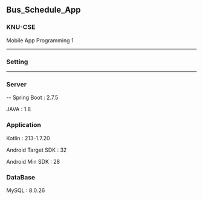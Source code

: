 ## Bus_Schedule_App

### KNU-CSE
Mobile App Programming 1

---------

### Setting
---------
### Server
--
Spring Boot : 2.7.5

JAVA : 1.8

### Application

Kotlin : 213-1.7.20

Android Target SDK : 32

Android Min SDK : 28

### DataBase

MySQL : 8.0.26
